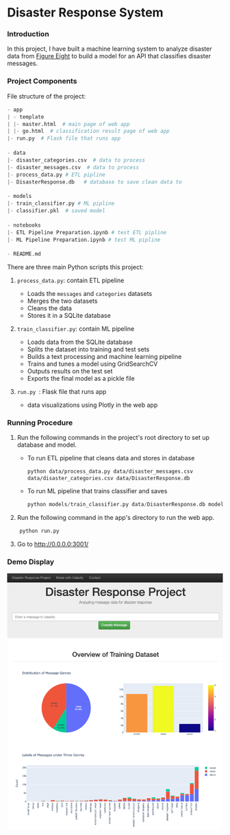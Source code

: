 # Disaster Response System

### Introduction

In this project, I have built a machine learning system to analyze disaster data from [Figure Eight](https://www.figure-eight.com/) to build a model for an API that classifies disaster messages.

### Project Components

File structure of the project:

```python
- app
| - template
| |- master.html  # main page of web app
| |- go.html  # classification result page of web app
|- run.py  # Flask file that runs app

- data
|- disaster_categories.csv  # data to process 
|- disaster_messages.csv  # data to process
|- process_data.py # ETL pipline 
|- DisasterResponse.db   # database to save clean data to

- models
|- train_classifier.py # ML pipline 
|- classifier.pkl  # saved model 

- notebooks
|- ETL Pipeline Preparation.ipynb # test ETL pipline 
|- ML Pipeline Preparation.ipynb # test ML pipline

- README.md
```

There are three main Python scripts this project:

1. `process_data.py`:  contain ETL pipeline
   + Loads the `messages` and `categories` datasets
   + Merges the two datasets
   + Cleans the data
   + Stores it in a SQLite database

2. `train_classifier.py`: contain ML pipeline
   - Loads data from the SQLite database
   - Splits the dataset into training and test sets
   - Builds a text processing and machine learning pipeline
   - Trains and tunes a model using GridSearchCV
   - Outputs results on the test set
   - Exports the final model as a pickle file

3. `run.py `: Flask file that runs app
   + data visualizations using Plotly in the web app

### Running Procedure

1. Run the following commands in the project's root directory to set up database and model.

    - To run ETL pipeline that cleans data and stores in database

        ```
        python data/process_data.py data/disaster_messages.csv data/disaster_categories.csv data/DisasterResponse.db
        ```

    - To run ML pipeline that trains classifier and saves
        
        ```python
        python models/train_classifier.py data/DisasterResponse.db models/classifier.pkl
        ```

2. Run the following command in the app's directory to run the web app.
    
```python
    python run.py
```
    
3. Go to http://0.0.0.0:3001/


### Demo Display
<img src="https://github.com/bondxue/Disaster-Response-System/blob/master/images/display.png" width="800">

